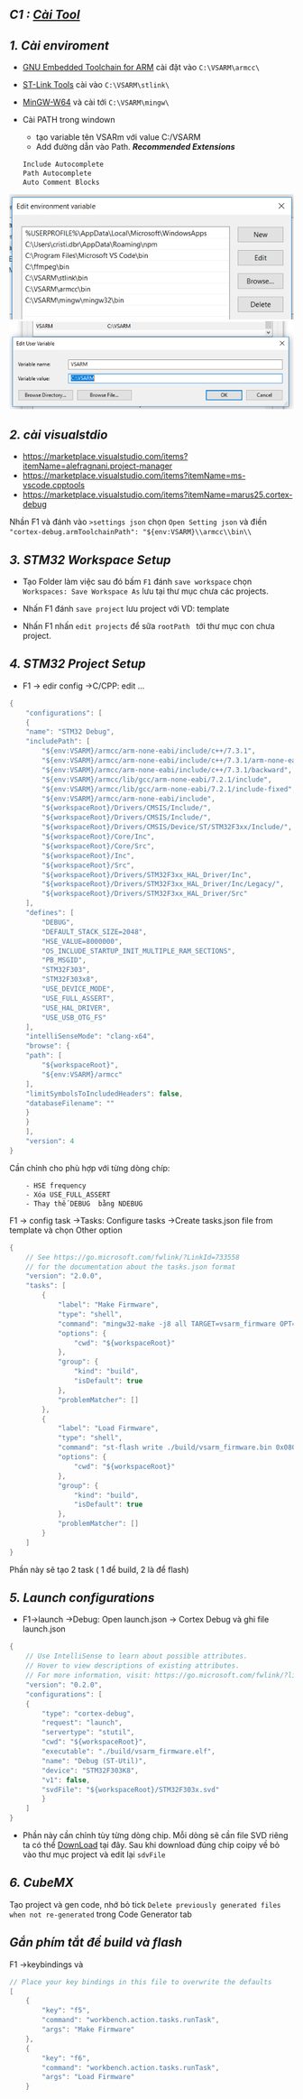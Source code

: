 ***C1 : [Cài Tool](https://marketplace.visualstudio.com/items?itemName=bmd.stm32-for-vscode)***
---------------


***1. Cài enviroment***
------------

- [GNU Embedded Toolchain for ARM](https://developer.arm.com/open-source/gnu-toolchain/gnu-rm/downloads) cài đặt vào ```C:\VSARM\armcc\```

- [ST-Link Tools](https://github.com/texane/stlink/releases) cài vào ```C:\VSARM\stlink\```

- [MinGW-W64](http://mingw-w64.org/doku.php/download) và cài tới ```C:\VSARM\mingw\``` 

- Cài PATH trong windown

    - tạo variable  tên VSARm với value C:/VSARM
    - Add đường dẫn vào Path.
    ***Recommended Extensions***
    ```
    Include Autocomplete
    Path Autocomplete
    Auto Comment Blocks
    ```
    
![ hinh 1](doc/cc1.png)
![ hinh 1](doc/cc2.png)

***2. cài visualstdio***
----------

- https://marketplace.visualstudio.com/items?itemName=alefragnani.project-manager
- https://marketplace.visualstudio.com/items?itemName=ms-vscode.cpptools
- https://marketplace.visualstudio.com/items?itemName=marus25.cortex-debug

Nhần F1 và đánh vào ```>settings json``` chọn ```Open Setting json``` và điền
```"cortex-debug.armToolchainPath": "${env:VSARM}\\armcc\\bin\\```

***3. STM32 Workspace Setup***
---------

- Tạo Folder làm việc sau đó bấm ```F1``` đánh ```save workspace``` chọn ```Workspaces: Save Workspace As``` lưu tại thư mục chưa các projects.

- Nhấn F1 đánh ```save project``` lưu project với VD: template

- Nhấn F1 nhấn ```edit projects``` để sữa ```rootPath ``` tới thư mục con chưa project.

***4. STM32 Project Setup***
------------

- F1 -> edir config ->C/CPP: edit ...

```c
{
    "configurations": [
    {
    "name": "STM32 Debug",
    "includePath": [
        "${env:VSARM}/armcc/arm-none-eabi/include/c++/7.3.1",
        "${env:VSARM}/armcc/arm-none-eabi/include/c++/7.3.1/arm-none-eabi",
        "${env:VSARM}/armcc/arm-none-eabi/include/c++/7.3.1/backward",
        "${env:VSARM}/armcc/lib/gcc/arm-none-eabi/7.2.1/include",
        "${env:VSARM}/armcc/lib/gcc/arm-none-eabi/7.2.1/include-fixed",
        "${env:VSARM}/armcc/arm-none-eabi/include",
        "${workspaceRoot}/Drivers/CMSIS/Include/",
        "${workspaceRoot}/Drivers/CMSIS/Include/",
        "${workspaceRoot}/Drivers/CMSIS/Device/ST/STM32F3xx/Include/",
        "${workspaceRoot}/Core/Inc",
        "${workspaceRoot}/Core/Src",
        "${workspaceRoot}/Inc",
        "${workspaceRoot}/Src",
        "${workspaceRoot}/Drivers/STM32F3xx_HAL_Driver/Inc",
        "${workspaceRoot}/Drivers/STM32F3xx_HAL_Driver/Inc/Legacy/",
        "${workspaceRoot}/Drivers/STM32F3xx_HAL_Driver/Src"
    ],
    "defines": [
        "DEBUG",
        "DEFAULT_STACK_SIZE=2048",
        "HSE_VALUE=8000000",
        "OS_INCLUDE_STARTUP_INIT_MULTIPLE_RAM_SECTIONS",
        "PB_MSGID",
        "STM32F303",
        "STM32F303x8",
        "USE_DEVICE_MODE",
        "USE_FULL_ASSERT",
        "USE_HAL_DRIVER",
        "USE_USB_OTG_FS"
    ],
    "intelliSenseMode": "clang-x64",
    "browse": {
    "path": [
        "${workspaceRoot}",
        "${env:VSARM}/armcc"
    ],
    "limitSymbolsToIncludedHeaders": false,
    "databaseFilename": ""
    }
    }
    ],
    "version": 4
}
```

Cần chỉnh cho phù hợp với từng dòng chíp:
```
    - HSE frequency
    - Xóa USE_FULL_ASSERT
    - Thay thế DEBUG  bằng NDEBUG 
```



F1 -> config task ->Tasks: Configure tasks ->Create tasks.json file from template và chọn Other option

```c
{
    // See https://go.microsoft.com/fwlink/?LinkId=733558
    // for the documentation about the tasks.json format
    "version": "2.0.0",
    "tasks": [
        {
            "label": "Make Firmware",
            "type": "shell",
            "command": "mingw32-make -j8 all TARGET=vsarm_firmware OPT=\"-O2\" BINPATH=\"${env:VSARM}armcc\/bin\"",
            "options": {
                "cwd": "${workspaceRoot}"
            }, 
            "group": {
                "kind": "build",
                "isDefault": true
            },
            "problemMatcher": []
        },
        {
            "label": "Load Firmware",
            "type": "shell",
            "command": "st-flash write ./build/vsarm_firmware.bin 0x08000000",
            "options": {
                "cwd": "${workspaceRoot}"
            },
            "group": {
                "kind": "build",
                "isDefault": true
            },
            "problemMatcher": []
        }
    ]
}
```

Phần này sẽ tạo 2 task ( 1 để build,  2 là để flash)


***5. Launch configurations***
--------------

- F1->launch ->Debug: Open launch.json -> Cortex Debug và ghi file launch.json

```c
{
    // Use IntelliSense to learn about possible attributes.
    // Hover to view descriptions of existing attributes.
    // For more information, visit: https://go.microsoft.com/fwlink/?linkid=830387
    "version": "0.2.0",
    "configurations": [
    {
        "type": "cortex-debug",
        "request": "launch",
        "servertype": "stutil",
        "cwd": "${workspaceRoot}",
        "executable": "./build/vsarm_firmware.elf",
        "name": "Debug (ST-Util)",
        "device": "STM32F303K8",
        "v1": false,
        "svdFile": "${workspaceRoot}/STM32F303x.svd"
        }
    ]
}
```

- Phần này cần chỉnh tùy từng dòng chip.
Mỗi dòng sẽ cần file SVD riêng ta có thể [DownLoad](https://github.com/posborne/cmsis-svd/tree/master/data/STMicro) tại đây.
Sau khi download đúng chip coipy về bỏ vào thư mục project và edit lại ```sdvFile```

***6. CubeMX***
-----------

Tạo project và gen code, nhớ bỏ tick  ```Delete previously generated files when not re-generated``` trong Code Generator tab

***Gắn phím tắt để build và flash***
-------------


F1 ->keybindings  và 

```c
// Place your key bindings in this file to overwrite the defaults
[
    {
        "key": "f5",
        "command": "workbench.action.tasks.runTask",
        "args": "Make Firmware"
    },
    {
        "key": "f6",
        "command": "workbench.action.tasks.runTask",
        "args": "Load Firmware"
    }    

```
